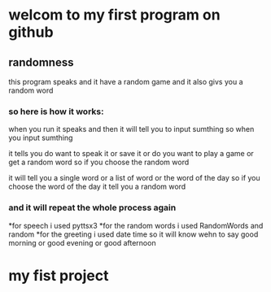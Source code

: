 

# welcom to my first program on github

## randomness

this program speaks and it have a random game and it also givs you a random word

### so here is how it works: 

when you run it speaks and then it will tell you to input sumthing so when you input sumthing

it tells you do want to speak it or save it or do you want to play a game or get a random word so if you choose the random word

it will tell you a single word or a list of word or the word of the day so if you choose the word of the day it tell you a random word

### and it will repeat the whole process again

*for speech i used pyttsx3
*for the random words i used RandomWords and random
*for the greeting i used date time so it will know wehn to say good morning or good evening or good afternoon


# my fist project

